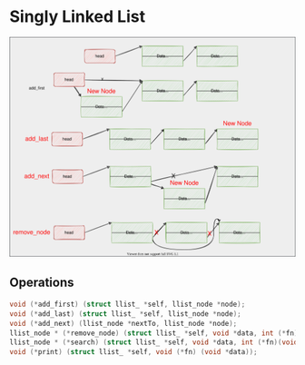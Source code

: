 # Singly Linked List

![Singly Linked List](./linked-list.svg)

## Operations

```c
void (*add_first) (struct llist_ *self, llist_node *node);
void (*add_last) (struct llist_ *self, llist_node *node);
void (*add_next) (llist_node *nextTo, llist_node *node);
llist_node * (*remove_node) (struct llist_ *self, void *data, int (*fn)(void *data, void *nodeData));
llist_node * (*search) (struct llist_ *self, void *data, int (*fn)(void *data, void *nodeData));
void (*print) (struct llist_ *self, void (*fn) (void *data));
```
